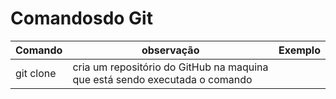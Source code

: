 # Comandosdo Git

Comando | observação | Exemplo
---|---|---
git clone| cria um repositório do GitHub na maquina que está sendo executada o comando|